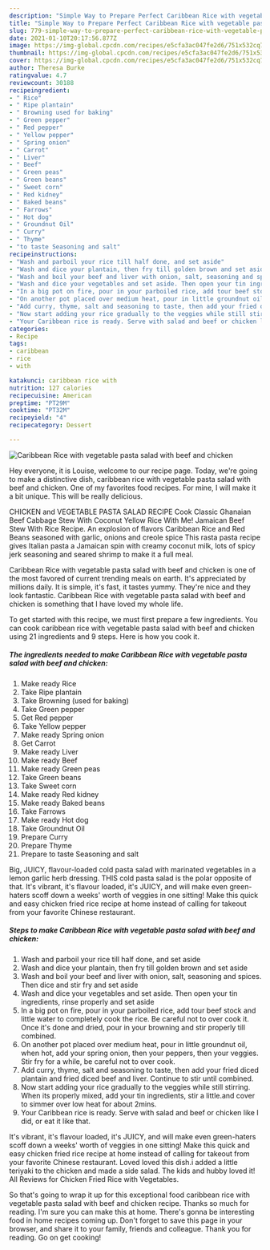 ```yaml
---
description: "Simple Way to Prepare Perfect Caribbean Rice with vegetable pasta salad with beef and chicken"
title: "Simple Way to Prepare Perfect Caribbean Rice with vegetable pasta salad with beef and chicken"
slug: 779-simple-way-to-prepare-perfect-caribbean-rice-with-vegetable-pasta-salad-with-beef-and-chicken
date: 2021-01-10T20:17:56.877Z
image: https://img-global.cpcdn.com/recipes/e5cfa3ac047fe2d6/751x532cq70/caribbean-rice-with-vegetable-pasta-salad-with-beef-and-chicken-recipe-main-photo.jpg
thumbnail: https://img-global.cpcdn.com/recipes/e5cfa3ac047fe2d6/751x532cq70/caribbean-rice-with-vegetable-pasta-salad-with-beef-and-chicken-recipe-main-photo.jpg
cover: https://img-global.cpcdn.com/recipes/e5cfa3ac047fe2d6/751x532cq70/caribbean-rice-with-vegetable-pasta-salad-with-beef-and-chicken-recipe-main-photo.jpg
author: Theresa Burke
ratingvalue: 4.7
reviewcount: 30188
recipeingredient:
- " Rice"
- " Ripe plantain"
- " Browning used for baking"
- " Green pepper"
- " Red pepper"
- " Yellow pepper"
- " Spring onion"
- " Carrot"
- " Liver"
- " Beef"
- " Green peas"
- " Green beans"
- " Sweet corn"
- " Red kidney"
- " Baked beans"
- " Farrows"
- " Hot dog"
- " Groundnut Oil"
- " Curry"
- " Thyme"
- "to taste Seasoning and salt"
recipeinstructions:
- "Wash and parboil your rice till half done, and set aside"
- "Wash and dice your plantain, then fry till golden brown and set aside"
- "Wash and boil your beef and liver with onion, salt, seasoning and spices. Then dice and stir fry and set aside"
- "Wash and dice your vegetables and set aside. Then open your tin ingredients, rinse properly and set aside"
- "In a big pot on fire, pour in your parboiled rice, add tour beef stock and little water to completely cook the rice. Be careful not to over cook it. Once it&#39;s done and dried, pour in your browning and stir properly till combined."
- "On another pot placed over medium heat, pour in little groundnut oil, when hot, add your spring onion, then your peppers, then your veggies. Stir fry for a while, be careful not to over cook."
- "Add curry, thyme, salt and seasoning to taste, then add your fried diced plantain and fried diced beef and liver. Continue to stir until combined."
- "Now start adding your rice gradually to the veggies while still stirring. When its properly mixed, add your tin ingredients, stir a little.and cover to simmer over low heat for about 2mins."
- "Your Caribbean rice is ready. Serve with salad and beef or chicken like I did, or eat it like that."
categories:
- Recipe
tags:
- caribbean
- rice
- with

katakunci: caribbean rice with 
nutrition: 127 calories
recipecuisine: American
preptime: "PT29M"
cooktime: "PT32M"
recipeyield: "4"
recipecategory: Dessert

---
```



![Caribbean Rice with vegetable pasta salad with beef and chicken](https://img-global.cpcdn.com/recipes/e5cfa3ac047fe2d6/751x532cq70/caribbean-rice-with-vegetable-pasta-salad-with-beef-and-chicken-recipe-main-photo.jpg)

Hey everyone, it is Louise, welcome to our recipe page. Today, we're going to make a distinctive dish, caribbean rice with vegetable pasta salad with beef and chicken. One of my favorites food recipes. For mine, I will make it a bit unique. This will be really delicious.

CHICKEN and VEGETABLE PASTA SALAD RECIPE Cook Classic Ghanaian Beef Cabbage Stew With Coconut Yellow Rice With Me! Jamaican Beef Stew With Rice Recipe. An explosion of flavors Caribbean Rice and Red Beans seasoned with garlic, onions and creole spice This rasta pasta recipe gives Italian pasta a Jamaican spin with creamy coconut milk, lots of spicy jerk seasoning and seared shrimp to make it a full meal.

Caribbean Rice with vegetable pasta salad with beef and chicken is one of the most favored of current trending meals on earth. It's appreciated by millions daily. It is simple, it's fast, it tastes yummy. They're nice and they look fantastic. Caribbean Rice with vegetable pasta salad with beef and chicken is something that I have loved my whole life.


To get started with this recipe, we must first prepare a few ingredients. You can cook caribbean rice with vegetable pasta salad with beef and chicken using 21 ingredients and 9 steps. Here is how you cook it.

<!--inarticleads1-->

##### The ingredients needed to make Caribbean Rice with vegetable pasta salad with beef and chicken:

1. Make ready  Rice
1. Take  Ripe plantain
1. Take  Browning (used for baking)
1. Take  Green pepper
1. Get  Red pepper
1. Take  Yellow pepper
1. Make ready  Spring onion
1. Get  Carrot
1. Make ready  Liver
1. Make ready  Beef
1. Make ready  Green peas
1. Take  Green beans
1. Take  Sweet corn
1. Make ready  Red kidney
1. Make ready  Baked beans
1. Take  Farrows
1. Make ready  Hot dog
1. Take  Groundnut Oil
1. Prepare  Curry
1. Prepare  Thyme
1. Prepare to taste Seasoning and salt


Big, JUICY, flavour-loaded cold pasta salad with marinated vegetables in a lemon garlic herb dressing. THIS cold pasta salad is the polar opposite of that. It&#39;s vibrant, it&#39;s flavour loaded, it&#39;s JUICY, and will make even green-haters scoff down a weeks&#39; worth of veggies in one sitting! Make this quick and easy chicken fried rice recipe at home instead of calling for takeout from your favorite Chinese restaurant. 

<!--inarticleads2-->

##### Steps to make Caribbean Rice with vegetable pasta salad with beef and chicken:

1. Wash and parboil your rice till half done, and set aside
1. Wash and dice your plantain, then fry till golden brown and set aside
1. Wash and boil your beef and liver with onion, salt, seasoning and spices. Then dice and stir fry and set aside
1. Wash and dice your vegetables and set aside. Then open your tin ingredients, rinse properly and set aside
1. In a big pot on fire, pour in your parboiled rice, add tour beef stock and little water to completely cook the rice. Be careful not to over cook it. Once it&#39;s done and dried, pour in your browning and stir properly till combined.
1. On another pot placed over medium heat, pour in little groundnut oil, when hot, add your spring onion, then your peppers, then your veggies. Stir fry for a while, be careful not to over cook.
1. Add curry, thyme, salt and seasoning to taste, then add your fried diced plantain and fried diced beef and liver. Continue to stir until combined.
1. Now start adding your rice gradually to the veggies while still stirring. When its properly mixed, add your tin ingredients, stir a little.and cover to simmer over low heat for about 2mins.
1. Your Caribbean rice is ready. Serve with salad and beef or chicken like I did, or eat it like that.


It&#39;s vibrant, it&#39;s flavour loaded, it&#39;s JUICY, and will make even green-haters scoff down a weeks&#39; worth of veggies in one sitting! Make this quick and easy chicken fried rice recipe at home instead of calling for takeout from your favorite Chinese restaurant. Loved loved this dish.i added a little teriyaki to the chicken and made a side salad. The kids and hubby loved it! All Reviews for Chicken Fried Rice with Vegetables. 

So that's going to wrap it up for this exceptional food caribbean rice with vegetable pasta salad with beef and chicken recipe. Thanks so much for reading. I'm sure you can make this at home. There's gonna be interesting food in home recipes coming up. Don't forget to save this page in your browser, and share it to your family, friends and colleague. Thank you for reading. Go on get cooking!
